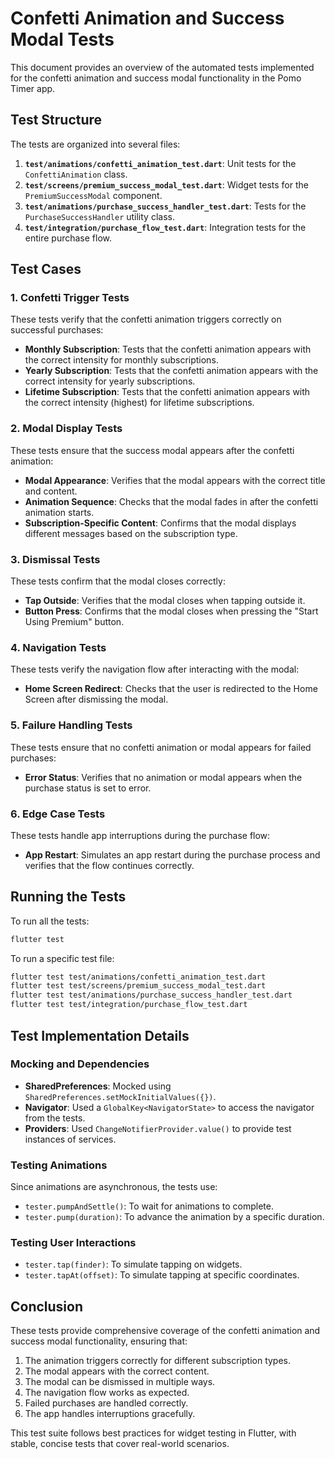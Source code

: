 # Confetti Animation and Success Modal Tests

This document provides an overview of the automated tests implemented for the confetti animation and success modal functionality in the Pomo Timer app.

## Test Structure

The tests are organized into several files:

1. **`test/animations/confetti_animation_test.dart`**: Unit tests for the `ConfettiAnimation` class.
2. **`test/screens/premium_success_modal_test.dart`**: Widget tests for the `PremiumSuccessModal` component.
3. **`test/animations/purchase_success_handler_test.dart`**: Tests for the `PurchaseSuccessHandler` utility class.
4. **`test/integration/purchase_flow_test.dart`**: Integration tests for the entire purchase flow.

## Test Cases

### 1. Confetti Trigger Tests

These tests verify that the confetti animation triggers correctly on successful purchases:

- **Monthly Subscription**: Tests that the confetti animation appears with the correct intensity for monthly subscriptions.
- **Yearly Subscription**: Tests that the confetti animation appears with the correct intensity for yearly subscriptions.
- **Lifetime Subscription**: Tests that the confetti animation appears with the correct intensity (highest) for lifetime subscriptions.

### 2. Modal Display Tests

These tests ensure that the success modal appears after the confetti animation:

- **Modal Appearance**: Verifies that the modal appears with the correct title and content.
- **Animation Sequence**: Checks that the modal fades in after the confetti animation starts.
- **Subscription-Specific Content**: Confirms that the modal displays different messages based on the subscription type.

### 3. Dismissal Tests

These tests confirm that the modal closes correctly:

- **Tap Outside**: Verifies that the modal closes when tapping outside it.
- **Button Press**: Confirms that the modal closes when pressing the "Start Using Premium" button.

### 4. Navigation Tests

These tests verify the navigation flow after interacting with the modal:

- **Home Screen Redirect**: Checks that the user is redirected to the Home Screen after dismissing the modal.

### 5. Failure Handling Tests

These tests ensure that no confetti animation or modal appears for failed purchases:

- **Error Status**: Verifies that no animation or modal appears when the purchase status is set to error.

### 6. Edge Case Tests

These tests handle app interruptions during the purchase flow:

- **App Restart**: Simulates an app restart during the purchase process and verifies that the flow continues correctly.

## Running the Tests

To run all the tests:

```bash
flutter test
```

To run a specific test file:

```bash
flutter test test/animations/confetti_animation_test.dart
flutter test test/screens/premium_success_modal_test.dart
flutter test test/animations/purchase_success_handler_test.dart
flutter test test/integration/purchase_flow_test.dart
```

## Test Implementation Details

### Mocking and Dependencies

- **SharedPreferences**: Mocked using `SharedPreferences.setMockInitialValues({})`.
- **Navigator**: Used a `GlobalKey<NavigatorState>` to access the navigator from the tests.
- **Providers**: Used `ChangeNotifierProvider.value()` to provide test instances of services.

### Testing Animations

Since animations are asynchronous, the tests use:

- `tester.pumpAndSettle()`: To wait for animations to complete.
- `tester.pump(duration)`: To advance the animation by a specific duration.

### Testing User Interactions

- `tester.tap(finder)`: To simulate tapping on widgets.
- `tester.tapAt(offset)`: To simulate tapping at specific coordinates.

## Conclusion

These tests provide comprehensive coverage of the confetti animation and success modal functionality, ensuring that:

1. The animation triggers correctly for different subscription types.
2. The modal appears with the correct content.
3. The modal can be dismissed in multiple ways.
4. The navigation flow works as expected.
5. Failed purchases are handled correctly.
6. The app handles interruptions gracefully.

This test suite follows best practices for widget testing in Flutter, with stable, concise tests that cover real-world scenarios. 